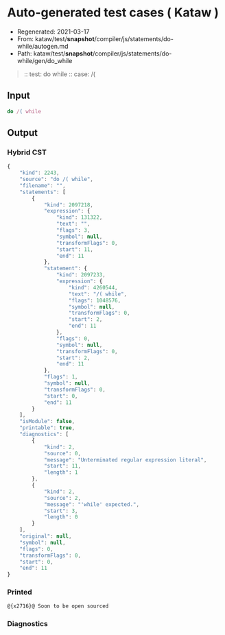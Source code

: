 # Auto-generated test cases ( Kataw )
- Regenerated: 2021-03-17
- From: kataw/test/__snapshot__/compiler/js/statements/do-while/autogen.md
- Path: kataw/test/__snapshot__/compiler/js/statements/do-while/gen/do_while
> :: test: do while
> :: case: /(
## Input

`````js
do /( while
`````

## Output

### Hybrid CST

```javascript
{
    "kind": 2243,
    "source": "do /( while",
    "filename": "",
    "statements": [
        {
            "kind": 2097218,
            "expression": {
                "kind": 131322,
                "text": "",
                "flags": 3,
                "symbol": null,
                "transformFlags": 0,
                "start": 11,
                "end": 11
            },
            "statement": {
                "kind": 2097233,
                "expression": {
                    "kind": 4260544,
                    "text": "/( while",
                    "flags": 1048576,
                    "symbol": null,
                    "transformFlags": 0,
                    "start": 2,
                    "end": 11
                },
                "flags": 0,
                "symbol": null,
                "transformFlags": 0,
                "start": 2,
                "end": 11
            },
            "flags": 1,
            "symbol": null,
            "transformFlags": 0,
            "start": 0,
            "end": 11
        }
    ],
    "isModule": false,
    "printable": true,
    "diagnostics": [
        {
            "kind": 2,
            "source": 0,
            "message": "Unterminated regular expression literal",
            "start": 11,
            "length": 1
        },
        {
            "kind": 2,
            "source": 2,
            "message": "'while' expected.",
            "start": 3,
            "length": 0
        }
    ],
    "original": null,
    "symbol": null,
    "flags": 0,
    "transformFlags": 0,
    "start": 0,
    "end": 11
}
```

### Printed

```javascript
@{x2716}@ Soon to be open sourced
```

### Diagnostics

```javascript

```

